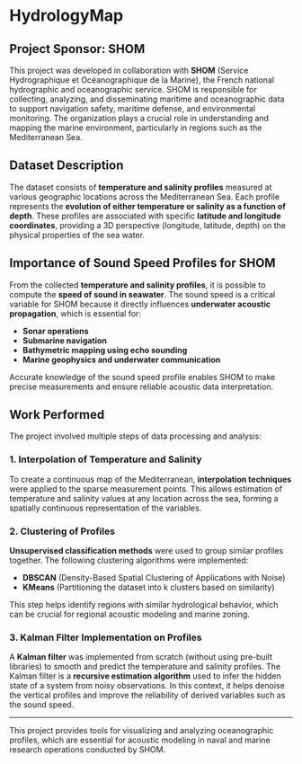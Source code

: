 # HydrologyMap

## Project Sponsor: SHOM

This project was developed in collaboration with **SHOM** (Service Hydrographique et Océanographique de la Marine), the French national hydrographic and oceanographic service. SHOM is responsible for collecting, analyzing, and disseminating maritime and oceanographic data to support navigation safety, maritime defense, and environmental monitoring. The organization plays a crucial role in understanding and mapping the marine environment, particularly in regions such as the Mediterranean Sea.

## Dataset Description

The dataset consists of **temperature and salinity profiles** measured at various geographic locations across the Mediterranean Sea. Each profile represents the **evolution of either temperature or salinity as a function of depth**. These profiles are associated with specific **latitude and longitude coordinates**, providing a 3D perspective (longitude, latitude, depth) on the physical properties of the sea water.

## Importance of Sound Speed Profiles for SHOM

From the collected **temperature and salinity profiles**, it is possible to compute the **speed of sound in seawater**. The sound speed is a critical variable for SHOM because it directly influences **underwater acoustic propagation**, which is essential for:

- **Sonar operations**
- **Submarine navigation**
- **Bathymetric mapping using echo sounding**
- **Marine geophysics and underwater communication**

Accurate knowledge of the sound speed profile enables SHOM to make precise measurements and ensure reliable acoustic data interpretation.

## Work Performed

The project involved multiple steps of data processing and analysis:

### 1. Interpolation of Temperature and Salinity

To create a continuous map of the Mediterranean, **interpolation techniques** were applied to the sparse measurement points. This allows estimation of temperature and salinity values at any location across the sea, forming a spatially continuous representation of the variables.

### 2. Clustering of Profiles

**Unsupervised classification methods** were used to group similar profiles together. The following clustering algorithms were implemented:

- **DBSCAN** (Density-Based Spatial Clustering of Applications with Noise)
- **KMeans** (Partitioning the dataset into k clusters based on similarity)

This step helps identify regions with similar hydrological behavior, which can be crucial for regional acoustic modeling and marine zoning.

### 3. Kalman Filter Implementation on Profiles

A **Kalman filter** was implemented from scratch (without using pre-built libraries) to smooth and predict the temperature and salinity profiles. The Kalman filter is a **recursive estimation algorithm** used to infer the hidden state of a system from noisy observations. In this context, it helps denoise the vertical profiles and improve the reliability of derived variables such as the sound speed.

---

This project provides tools for visualizing and analyzing oceanographic profiles, which are essential for acoustic modeling in naval and marine research operations conducted by SHOM.
